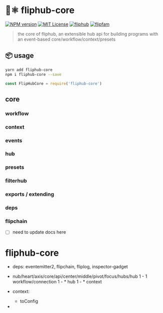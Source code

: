 # 💠⚛ fliphub-core


[![NPM version][fliphub-core-npm-image]][fliphub-core-npm-url]
[![MIT License][license-image]][license-url]
[![fliphub][gitter-badge]][gitter-url]
[![flipfam][flipfam-image]][flipfam-url]

[fliphub-core-npm-image]: https://img.shields.io/npm/v/fliphub-core.svg
[fliphub-core-npm-url]: https://npmjs.org/package/fliphub-core
[license-image]: http://img.shields.io/badge/license-MIT-blue.svg?style=flat
[license-url]: https://spdx.org/licenses/MIT
[gitter-badge]: https://img.shields.io/gitter/room/fliphub/pink.svg
[gitter-url]: https://gitter.im/fliphub/Lobby
[flipfam-image]: https://img.shields.io/badge/%F0%9F%8F%97%20%F0%9F%92%A0-flipfam-9659F7.svg
[flipfam-url]: https://www.npmjs.com/package/flipfam

> the core of fliphub, an extensible hub api for building programs with an event-based core/workflow/context/presets

## 📦 usage
```bash
yarn add fliphub-core
npm i fliphub-core --save
```

```js
const FlipHubCore = require('fliphub-core')
```



## core

### workflow

### context


### events

### hub

### presets

### filterhub



### exports / extending


### deps


### flipchain
- [ ] need to update docs here


# fliphub-core
- deps: eventemitter2, flipchain, fliplog, inspector-gadget
- nub/heart/axis/core/api/center/middle/pivot/focus/hubs/hub
  1 - 1 workflow/connection
  1 - * hub
  1 - * context

- context:
  - toConfig

-
